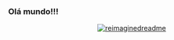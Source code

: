 ### Olá mundo!!!

<div align="center">
  <a href="https://instagram.com/hesli.azevedo">
  <img src="https://myreadme.vercel.app/api/embed/HesliZH?panels=userstatistics,toprepositories,toplanguages,commitgraph" alt="reimaginedreadme" />
</div>

 
